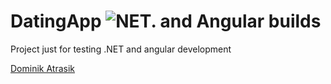 # DatingApp ![NET. and Angular builds](https://github.com/NoEducation/DatingApp/workflows/NET.%20and%20Angular%20builds/badge.svg?branch=master)
Project just for testing .NET and angular development
<div class="LI-profile-badge"  data-version="v1" data-size="large" data-locale="en_US" data-type="horizontal" data-theme="dark" data-vanity="dominik-atrasik-199b90150"><a class="LI-simple-link" href='https://pl.linkedin.com/in/dominik-atrasik-199b90150?trk=profile-badge'>Dominik Atrasik</a></div>
